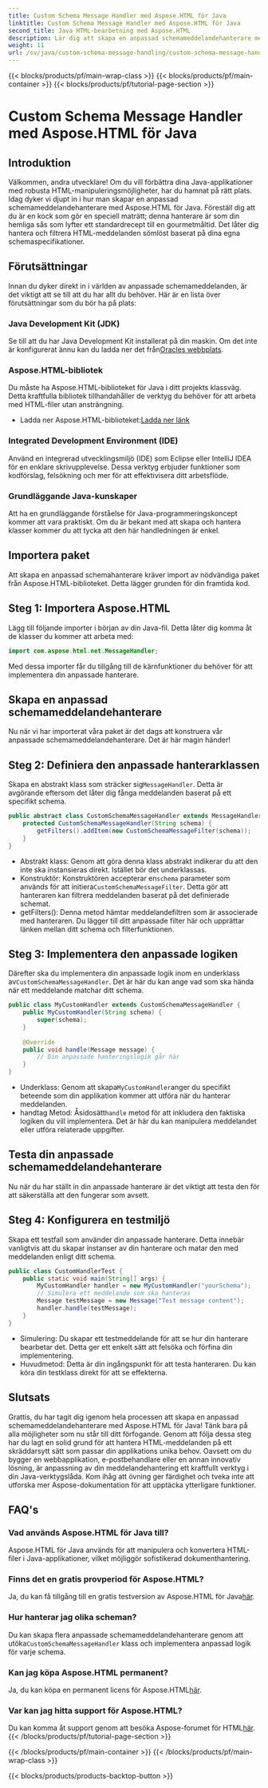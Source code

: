 ```yaml
---
title: Custom Schema Message Handler med Aspose.HTML för Java
linktitle: Custom Schema Message Handler med Aspose.HTML för Java
second_title: Java HTML-bearbetning med Aspose.HTML
description: Lär dig att skapa en anpassad schemameddelandehanterare med Aspose.HTML för Java. Denna handledning guidar dig steg-för-steg genom processen.
weight: 11
url: /sv/java/custom-schema-message-handling/custom-schema-message-handler/
---
```


{{< blocks/products/pf/main-wrap-class >}}
{{< blocks/products/pf/main-container >}}
{{< blocks/products/pf/tutorial-page-section >}}

# Custom Schema Message Handler med Aspose.HTML för Java

## Introduktion
Välkommen, andra utvecklare! Om du vill förbättra dina Java-applikationer med robusta HTML-manipuleringsmöjligheter, har du hamnat på rätt plats. Idag dyker vi djupt in i hur man skapar en anpassad schemameddelandehanterare med Aspose.HTML för Java. Föreställ dig att du är en kock som gör en speciell maträtt; denna hanterare är som din hemliga sås som lyfter ett standardrecept till en gourmetmåltid. Det låter dig hantera och filtrera HTML-meddelanden sömlöst baserat på dina egna schemaspecifikationer.
## Förutsättningar
Innan du dyker direkt in i världen av anpassade schemameddelanden, är det viktigt att se till att du har allt du behöver. Här är en lista över förutsättningar som du bör ha på plats:
### Java Development Kit (JDK)
 Se till att du har Java Development Kit installerat på din maskin. Om det inte är konfigurerat ännu kan du ladda ner det från[Oracles webbplats](https://www.oracle.com/java/technologies/javase-jdk11-downloads.html).
### Aspose.HTML-bibliotek
Du måste ha Aspose.HTML-biblioteket för Java i ditt projekts klassväg. Detta kraftfulla bibliotek tillhandahåller de verktyg du behöver för att arbeta med HTML-filer utan ansträngning.
-  Ladda ner Aspose.HTML-biblioteket:[Ladda ner länk](https://releases.aspose.com/html/java/)
### Integrated Development Environment (IDE)
Använd en integrerad utvecklingsmiljö (IDE) som Eclipse eller IntelliJ IDEA för en enklare skrivupplevelse. Dessa verktyg erbjuder funktioner som kodförslag, felsökning och mer för att effektivisera ditt arbetsflöde.
### Grundläggande Java-kunskaper
Att ha en grundläggande förståelse för Java-programmeringskoncept kommer att vara praktiskt. Om du är bekant med att skapa och hantera klasser kommer du att tycka att den här handledningen är enkel.
## Importera paket
Att skapa en anpassad schemahanterare kräver import av nödvändiga paket från Aspose.HTML-biblioteket. Detta lägger grunden för din framtida kod.
## Steg 1: Importera Aspose.HTML
Lägg till följande importer i början av din Java-fil. Detta låter dig komma åt de klasser du kommer att arbeta med:
```java
import com.aspose.html.net.MessageHandler;
```
Med dessa importer får du tillgång till de kärnfunktioner du behöver för att implementera din anpassade hanterare.
## Skapa en anpassad schemameddelandehanterare
Nu när vi har importerat våra paket är det dags att konstruera vår anpassade schemameddelandehanterare. Det är här magin händer!
## Steg 2: Definiera den anpassade hanterarklassen
 Skapa en abstrakt klass som sträcker sig`MessageHandler`. Detta är avgörande eftersom det låter dig fånga meddelanden baserat på ett specifikt schema.
```java
public abstract class CustomSchemaMessageHandler extends MessageHandler {
    protected CustomSchemaMessageHandler(String schema) {
        getFilters().addItem(new CustomSchemaMessageFilter(schema));
    }
}
```

- Abstrakt klass: Genom att göra denna klass abstrakt indikerar du att den inte ska instansieras direkt. Istället bör det underklassas.
-  Konstruktör: Konstruktören accepterar en`schema` parameter som används för att initiera`CustomSchemaMessageFilter`. Detta gör att hanteraren kan filtrera meddelanden baserat på det definierade schemat.
- getFilters(): Denna metod hämtar meddelandefiltren som är associerade med hanteraren. Du lägger till ditt anpassade filter här och upprättar länken mellan ditt schema och filterfunktionen.
## Steg 3: Implementera den anpassade logiken
 Därefter ska du implementera din anpassade logik inom en underklass av`CustomSchemaMessageHandler`. Det är här du kan ange vad som ska hända när ett meddelande matchar ditt schema. 
```java
public class MyCustomHandler extends CustomSchemaMessageHandler {
    public MyCustomHandler(String schema) {
        super(schema);
    }
    
    @Override
    public void handle(Message message) {
        // Din anpassade hanteringslogik går här
    }
}
```

-  Underklass: Genom att skapa`MyCustomHandler`anger du specifikt beteende som din applikation kommer att utföra när du hanterar meddelanden.
-  handtag Metod: Åsidosätt`handle` metod för att inkludera den faktiska logiken du vill implementera. Det är här du kan manipulera meddelandet eller utföra relaterade uppgifter.
## Testa din anpassade schemameddelandehanterare
Nu när du har ställt in din anpassade hanterare är det viktigt att testa den för att säkerställa att den fungerar som avsett.
## Steg 4: Konfigurera en testmiljö
Skapa ett testfall som använder din anpassade hanterare. Detta innebär vanligtvis att du skapar instanser av din hanterare och matar den med meddelanden enligt ditt schema.
```java
public class CustomHandlerTest {
    public static void main(String[] args) {
        MyCustomHandler handler = new MyCustomHandler("yourSchema");
        // Simulera ett meddelande som ska hanteras
        Message testMessage = new Message("Test message content");
        handler.handle(testMessage);
    }
}
```

- Simulering: Du skapar ett testmeddelande för att se hur din hanterare bearbetar det. Detta ger ett enkelt sätt att felsöka och förfina din implementering.
- Huvudmetod: Detta är din ingångspunkt för att testa hanteraren. Du kan köra din testklass direkt för att se effekterna.

## Slutsats
Grattis, du har tagit dig igenom hela processen att skapa en anpassad schemameddelandehanterare med Aspose.HTML för Java! Tänk bara på alla möjligheter som nu står till ditt förfogande. Genom att följa dessa steg har du lagt en solid grund för att hantera HTML-meddelanden på ett skräddarsytt sätt som passar din applikations unika behov.
Oavsett om du bygger en webbapplikation, e-postbehandlare eller en annan innovativ lösning, är anpassning av din meddelandehantering ett kraftfullt verktyg i din Java-verktygslåda. Kom ihåg att övning ger färdighet och tveka inte att utforska mer Aspose-dokumentation för att upptäcka ytterligare funktioner.
## FAQ's
### Vad används Aspose.HTML för Java till?
Aspose.HTML för Java används för att manipulera och konvertera HTML-filer i Java-applikationer, vilket möjliggör sofistikerad dokumenthantering.
### Finns det en gratis provperiod för Aspose.HTML?
 Ja, du kan få tillgång till en gratis testversion av Aspose.HTML för Java[här](https://releases.aspose.com/).
### Hur hanterar jag olika scheman?
 Du kan skapa flera anpassade schemameddelandehanterare genom att utöka`CustomSchemaMessageHandler` klass och implementera anpassad logik för varje schema.
### Kan jag köpa Aspose.HTML permanent?
 Ja, du kan köpa en permanent licens för Aspose.HTML[här](https://purchase.aspose.com/buy).
### Var kan jag hitta support för Aspose.HTML?
 Du kan komma åt support genom att besöka Aspose-forumet för HTML[här](https://forum.aspose.com/c/html/29).
{{< /blocks/products/pf/tutorial-page-section >}}

{{< /blocks/products/pf/main-container >}}
{{< /blocks/products/pf/main-wrap-class >}}

{{< blocks/products/products-backtop-button >}}
